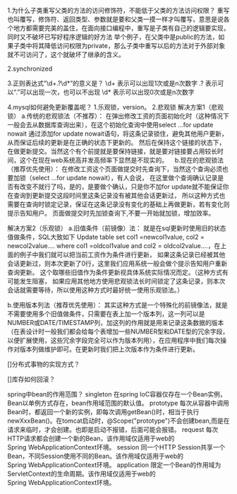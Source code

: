 1.为什么子类重写父类的方法的访问修饰符，不能低于父类的方法访问权限？
重写也叫覆写，修饰符、返回类型、参数就是要和父类一摸一样才叫覆写，意思是说各个地方都需要完美的盖住，在面向接口编程中，重写是子类有自己的逻辑要实现，同时又不破坏已写好程序逻辑的好方法
举个例子，在父类中是public的方法，如果子类中将其降低访问权限为private，那么子类中重写以后的方法对于外部对象就不可访问了，这个就破坏了继承的含义。

2.synchronized

3.正则表达式”\d+\.?\d*”的意义是？
\d+ 表示可以出现1次或是n次数字
\.? 表示可以“.”可以出现一次，也可以不出现
\d* 表示可以出现0次或是n次数字

4.mysql如何避免更新覆盖呢？
1.乐观锁，version。
2.悲观锁
解决方案1（悲观锁）
a.传统的悲观锁法（不推荐）：
在弹出修改工资的页面初始化时（这种情况下一般会去从数据库查询出来），在这个初始化查询中使用select ...for update nowait
通过添加for update nowait语句，将这条记录锁住，避免其他用户更新，从而保证后续的更新是在正确的状态下更新的。
然后在保持这个链接的状态下，在做更新提交。当然这个有个前提就是要保持链接，就是要对链接要占用较长时间，这个在现在web系统高并发高频率下显然是不现实的。
  
b.现在的悲观锁法（推荐优先使用）：
在修改工资这个页面做提交时先查询下，当然这个查询必须也要加锁（select ...for update nowait），有人会说，
在这里做个查询确认记录是否有改变不就行了吗，是的，是要做个确认，只是你不加for update就不能保证你在查询到更新提交这段时间里这条记录没有被其他会话更新过，
所以这种方式也需要在查询时锁定记录，保证在这条记录没有变化的基础上再做更新，若有变化则提示告知用户。
页面做提交时先加锁查询下,不要一开始就加锁，增加效率。

解决方案2（乐观锁）
a.旧值条件（前镜像）法：
就是在sql更新时使用旧的状态值做条件，SQL大致如下 Update table set col1 =newcol1value, col2 = newcol2value….
where col1 =oldcol1value and col2 = oldcol2value….，在上面的例子中我们就可以把当前工资作为条件进行更新，
如果这条记录已经被其他会话更新过，则本次更新了0行，这里我们应用系统一般会做个提示告知用户重新查询更新。
这个取哪些旧值作为条件更新视具体系统实际情况而定。（这种方式有可能发生阻塞，
如果应用其他地方使用悲观锁法长时间锁定了这条记录，则本次会话就需要等待，所以使用这种方式时最好统一使用乐观锁法。）

b.使用版本列法（推荐优先使用）：
其实这种方式是一个特殊化的前镜像法，就是不需要使用多个旧值做条件，只需要在表上加一个版本列，这一列可以是NUMBER或DATE/TIMESTAMP列，加这列的作用就是用来记录这条数据的版本（在表设计时一般我们都会给每个表增加一些NUMBER型和DATE型的冗余字段，以便扩展使用，这些冗余字段完全可以作为版本列用），在应用程序中我们每次操作对版本列做维护即可。在更新时我们把上次版本作为条件进行更新。


[]分布式事物的实现方式？


[]库存如何回滚？


spring中bean的作用范围？
singleton	在spring IoC容器仅存在一个Bean实例，Bean以单例方式存在，bean作用域范围的默认值。
prototype	每次从容器中调用Bean时，都返回一个新的实例，即每次调用getBean()时，相当于执行newXxxBean()。在tomcat启动时，@Scope("prototype")不会创建bean,而是在请求来临时，才会创建。也即是启动不报错，后面可能会报错。
request	每次HTTP请求都会创建一个新的Bean，该作用域仅适用于web的Spring WebApplicationContext环境。
session	同一个HTTP Session共享一个Bean，不同Session使用不同的Bean。该作用域仅适用于web的Spring WebApplicationContext环境。
application	限定一个Bean的作用域为ServletContext的生命周期。该作用域仅适用于web的Spring WebApplicationContext环境。



